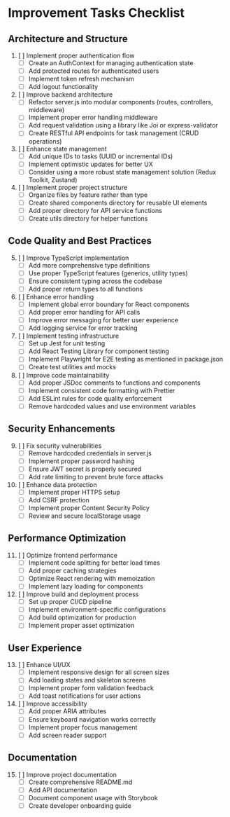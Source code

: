 # Improvement Tasks Checklist

## Architecture and Structure

1. [ ] Implement proper authentication flow
   - [ ] Create an AuthContext for managing authentication state
   - [ ] Add protected routes for authenticated users
   - [ ] Implement token refresh mechanism
   - [ ] Add logout functionality

2. [ ] Improve backend architecture
   - [ ] Refactor server.js into modular components (routes, controllers, middleware)
   - [ ] Implement proper error handling middleware
   - [ ] Add request validation using a library like Joi or express-validator
   - [ ] Create RESTful API endpoints for task management (CRUD operations)

3. [ ] Enhance state management
   - [ ] Add unique IDs to tasks (UUID or incremental IDs)
   - [ ] Implement optimistic updates for better UX
   - [ ] Consider using a more robust state management solution (Redux Toolkit, Zustand)

4. [ ] Implement proper project structure
   - [ ] Organize files by feature rather than type
   - [ ] Create shared components directory for reusable UI elements
   - [ ] Add proper directory for API service functions
   - [ ] Create utils directory for helper functions

## Code Quality and Best Practices

5. [ ] Improve TypeScript implementation
   - [ ] Add more comprehensive type definitions
   - [ ] Use proper TypeScript features (generics, utility types)
   - [ ] Ensure consistent typing across the codebase
   - [ ] Add proper return types to all functions

6. [ ] Enhance error handling
   - [ ] Implement global error boundary for React components
   - [ ] Add proper error handling for API calls
   - [ ] Improve error messaging for better user experience
   - [ ] Add logging service for error tracking

7. [ ] Implement testing infrastructure
   - [ ] Set up Jest for unit testing
   - [ ] Add React Testing Library for component testing
   - [ ] Implement Playwright for E2E testing as mentioned in package.json
   - [ ] Create test utilities and mocks

8. [ ] Improve code maintainability
   - [ ] Add proper JSDoc comments to functions and components
   - [ ] Implement consistent code formatting with Prettier
   - [ ] Add ESLint rules for code quality enforcement
   - [ ] Remove hardcoded values and use environment variables

## Security Enhancements

9. [ ] Fix security vulnerabilities
   - [ ] Remove hardcoded credentials in server.js
   - [ ] Implement proper password hashing
   - [ ] Ensure JWT secret is properly secured
   - [ ] Add rate limiting to prevent brute force attacks

10. [ ] Enhance data protection
    - [ ] Implement proper HTTPS setup
    - [ ] Add CSRF protection
    - [ ] Implement proper Content Security Policy
    - [ ] Review and secure localStorage usage

## Performance Optimization

11. [ ] Optimize frontend performance
    - [ ] Implement code splitting for better load times
    - [ ] Add proper caching strategies
    - [ ] Optimize React rendering with memoization
    - [ ] Implement lazy loading for components

12. [ ] Improve build and deployment process
    - [ ] Set up proper CI/CD pipeline
    - [ ] Implement environment-specific configurations
    - [ ] Add build optimization for production
    - [ ] Implement proper asset optimization

## User Experience

13. [ ] Enhance UI/UX
    - [ ] Implement responsive design for all screen sizes
    - [ ] Add loading states and skeleton screens
    - [ ] Implement proper form validation feedback
    - [ ] Add toast notifications for user actions

14. [ ] Improve accessibility
    - [ ] Add proper ARIA attributes
    - [ ] Ensure keyboard navigation works correctly
    - [ ] Implement proper focus management
    - [ ] Add screen reader support

## Documentation

15. [ ] Improve project documentation
    - [ ] Create comprehensive README.md
    - [ ] Add API documentation
    - [ ] Document component usage with Storybook
    - [ ] Create developer onboarding guide